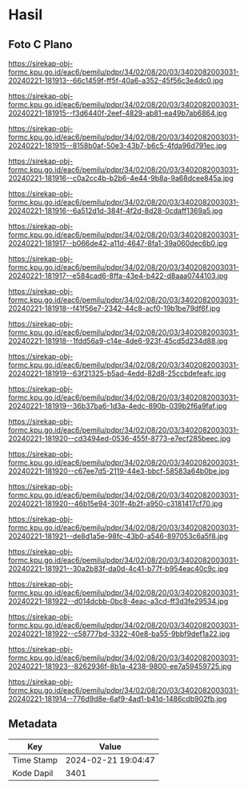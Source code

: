 # Hasil

## Foto C Plano

https://sirekap-obj-formc.kpu.go.id/eac6/pemilu/pdpr/34/02/08/20/03/3402082003031-20240221-181913--66c1459f-ff5f-40a6-a352-45f56c3e4dc0.jpg

https://sirekap-obj-formc.kpu.go.id/eac6/pemilu/pdpr/34/02/08/20/03/3402082003031-20240221-181915--f3d6440f-2eef-4829-ab81-ea49b7ab6864.jpg

https://sirekap-obj-formc.kpu.go.id/eac6/pemilu/pdpr/34/02/08/20/03/3402082003031-20240221-181915--8158b0af-50e3-43b7-b6c5-4fda96d791ec.jpg

https://sirekap-obj-formc.kpu.go.id/eac6/pemilu/pdpr/34/02/08/20/03/3402082003031-20240221-181916--c0a2cc4b-b2b6-4e44-9b8a-9a68dcee845a.jpg

https://sirekap-obj-formc.kpu.go.id/eac6/pemilu/pdpr/34/02/08/20/03/3402082003031-20240221-181916--6a512d1d-384f-4f2d-8d28-0cdaff1369a5.jpg

https://sirekap-obj-formc.kpu.go.id/eac6/pemilu/pdpr/34/02/08/20/03/3402082003031-20240221-181917--b066de42-a11d-4647-8fa1-39a060dec6b0.jpg

https://sirekap-obj-formc.kpu.go.id/eac6/pemilu/pdpr/34/02/08/20/03/3402082003031-20240221-181917--e584cad6-8ffa-43e4-b422-d8aaa0744103.jpg

https://sirekap-obj-formc.kpu.go.id/eac6/pemilu/pdpr/34/02/08/20/03/3402082003031-20240221-181918--f41f56e7-2342-44c8-acf0-19b1be79df6f.jpg

https://sirekap-obj-formc.kpu.go.id/eac6/pemilu/pdpr/34/02/08/20/03/3402082003031-20240221-181918--1fdd56a9-c14e-4de6-923f-45cd5d234d88.jpg

https://sirekap-obj-formc.kpu.go.id/eac6/pemilu/pdpr/34/02/08/20/03/3402082003031-20240221-181919--63f21325-b5ad-4edd-82d8-25ccbdefeafc.jpg

https://sirekap-obj-formc.kpu.go.id/eac6/pemilu/pdpr/34/02/08/20/03/3402082003031-20240221-181919--36b37ba6-1d3a-4edc-890b-039b2f6a9faf.jpg

https://sirekap-obj-formc.kpu.go.id/eac6/pemilu/pdpr/34/02/08/20/03/3402082003031-20240221-181920--cd3494ed-0536-455f-8773-e7ecf285beec.jpg

https://sirekap-obj-formc.kpu.go.id/eac6/pemilu/pdpr/34/02/08/20/03/3402082003031-20240221-181920--c67ee7d5-2119-44e3-bbcf-58583a64b0be.jpg

https://sirekap-obj-formc.kpu.go.id/eac6/pemilu/pdpr/34/02/08/20/03/3402082003031-20240221-181920--46b15e94-301f-4b2f-a950-c3181417cf70.jpg

https://sirekap-obj-formc.kpu.go.id/eac6/pemilu/pdpr/34/02/08/20/03/3402082003031-20240221-181921--de8d1a5e-98fc-43b0-a546-897053c6a5f8.jpg

https://sirekap-obj-formc.kpu.go.id/eac6/pemilu/pdpr/34/02/08/20/03/3402082003031-20240221-181921--30a2b83f-da0d-4c41-b77f-b954eac40c9c.jpg

https://sirekap-obj-formc.kpu.go.id/eac6/pemilu/pdpr/34/02/08/20/03/3402082003031-20240221-181922--d014dcbb-0bc8-4eac-a3cd-ff3d3fe29534.jpg

https://sirekap-obj-formc.kpu.go.id/eac6/pemilu/pdpr/34/02/08/20/03/3402082003031-20240221-181922--c58777bd-3322-40e8-ba55-9bbf9def1a22.jpg

https://sirekap-obj-formc.kpu.go.id/eac6/pemilu/pdpr/34/02/08/20/03/3402082003031-20240221-181923--8262936f-8b1a-4238-9800-ee7a59459725.jpg

https://sirekap-obj-formc.kpu.go.id/eac6/pemilu/pdpr/34/02/08/20/03/3402082003031-20240221-181914--776d9d8e-6af9-4ad1-b41d-1486cdb902fb.jpg


## Metadata

| Key        | Value               |
| ---------- | ------------------- |
| Time Stamp | 2024-02-21 19:04:47 |
| Kode Dapil | 3401                |



